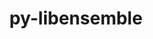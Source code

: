 ---
title: "py-libensemble"
layout: cache
categories: [package, develop-2024-03-24]
meta: {"versions": ["1.2.2"], "compilers": ["cce@=15.0.1", "gcc@=11.4.0", "gcc@=9.4.0", "oneapi@=2024.0.0"], "oss": ["rhel8", "ubuntu20.04", "ubuntu22.04"], "platforms": ["linux"], "targets": ["neoverse_v1", "neoverse_v2", "ppc64le", "x86_64_v3", "zen4"], "stacks": ["e4s", "e4s-cray-rhel", "e4s-neoverse-v2", "e4s-neoverse_v1", "e4s-oneapi", "e4s-power", "root"], "num_specs": 6, "num_specs_by_stack": {"e4s-cray-rhel": 1, "root": 6, "e4s-power": 1, "e4s-neoverse_v1": 1, "e4s-neoverse-v2": 1, "e4s": 1, "e4s-oneapi": 1}}
spec_details: [{"hash": "gfilc45c44s76dreqr2frczr5qpobbui", "compiler": "cce@=15.0.1", "versions": ["1.2.2"], "os": "rhel8", "platform": "linux", "target": "zen4", "variants": ["build_system=python_pip", "~deap", "+mpi", "~mpmath", "+nlopt", "~petsc4py", "~scipy", "~tasmanian"], "stacks": ["e4s-cray-rhel", "root"], "size": "-", "tarball": "https://binaries.spack.io/releases/develop-2024-03-24/build_cache/linux-rhel8-zen4/cce-15.0.1/py-libensemble-1.2.2/linux-rhel8-zen4-cce-15.0.1-py-libensemble-1.2.2-gfilc45c44s76dreqr2frczr5qpobbui.spack"}, {"hash": "6d6g44x7tsqioiyo4nz23dhjawxqjjpr", "compiler": "gcc@=9.4.0", "versions": ["1.2.2"], "os": "ubuntu20.04", "platform": "linux", "target": "ppc64le", "variants": ["build_system=python_pip", "~deap", "+mpi", "~mpmath", "~nlopt", "~petsc4py", "~scipy", "~tasmanian"], "stacks": ["root", "e4s-power"], "size": "-", "tarball": "https://binaries.spack.io/releases/develop-2024-03-24/build_cache/linux-ubuntu20.04-ppc64le/gcc-9.4.0/py-libensemble-1.2.2/linux-ubuntu20.04-ppc64le-gcc-9.4.0-py-libensemble-1.2.2-6d6g44x7tsqioiyo4nz23dhjawxqjjpr.spack"}, {"hash": "skcaioqv33clac4yqhdqufswis5panbe", "compiler": "gcc@=11.4.0", "versions": ["1.2.2"], "os": "ubuntu22.04", "platform": "linux", "target": "neoverse_v1", "variants": ["build_system=python_pip", "~deap", "+mpi", "~mpmath", "~nlopt", "~petsc4py", "~scipy", "~tasmanian"], "stacks": ["root", "e4s-neoverse_v1"], "size": "-", "tarball": "https://binaries.spack.io/releases/develop-2024-03-24/build_cache/linux-ubuntu22.04-neoverse_v1/gcc-11.4.0/py-libensemble-1.2.2/linux-ubuntu22.04-neoverse_v1-gcc-11.4.0-py-libensemble-1.2.2-skcaioqv33clac4yqhdqufswis5panbe.spack"}, {"hash": "be7qkex2jgszi62dxtq345aj43wxaq7c", "compiler": "gcc@=11.4.0", "versions": ["1.2.2"], "os": "ubuntu22.04", "platform": "linux", "target": "neoverse_v2", "variants": ["build_system=python_pip", "~deap", "+mpi", "~mpmath", "~nlopt", "~petsc4py", "~scipy", "~tasmanian"], "stacks": ["e4s-neoverse-v2", "root"], "size": "-", "tarball": "https://binaries.spack.io/releases/develop-2024-03-24/build_cache/linux-ubuntu22.04-neoverse_v2/gcc-11.4.0/py-libensemble-1.2.2/linux-ubuntu22.04-neoverse_v2-gcc-11.4.0-py-libensemble-1.2.2-be7qkex2jgszi62dxtq345aj43wxaq7c.spack"}, {"hash": "frkqpvziy2ncjtgy2pfvjqppephsmef6", "compiler": "gcc@=11.4.0", "versions": ["1.2.2"], "os": "ubuntu22.04", "platform": "linux", "target": "x86_64_v3", "variants": ["build_system=python_pip", "~deap", "+mpi", "~mpmath", "~nlopt", "~petsc4py", "~scipy", "~tasmanian"], "stacks": ["e4s", "root"], "size": "-", "tarball": "https://binaries.spack.io/releases/develop-2024-03-24/build_cache/linux-ubuntu22.04-x86_64_v3/gcc-11.4.0/py-libensemble-1.2.2/linux-ubuntu22.04-x86_64_v3-gcc-11.4.0-py-libensemble-1.2.2-frkqpvziy2ncjtgy2pfvjqppephsmef6.spack"}, {"hash": "bkanhjozjslbdkn7b56clhtsx7wycrv3", "compiler": "oneapi@=2024.0.0", "versions": ["1.2.2"], "os": "ubuntu22.04", "platform": "linux", "target": "x86_64_v3", "variants": ["build_system=python_pip", "~deap", "+mpi", "~mpmath", "~nlopt", "~petsc4py", "~scipy", "~tasmanian"], "stacks": ["root", "e4s-oneapi"], "size": "-", "tarball": "https://binaries.spack.io/releases/develop-2024-03-24/build_cache/linux-ubuntu22.04-x86_64_v3/oneapi-2024.0.0/py-libensemble-1.2.2/linux-ubuntu22.04-x86_64_v3-oneapi-2024.0.0-py-libensemble-1.2.2-bkanhjozjslbdkn7b56clhtsx7wycrv3.spack"}]
---